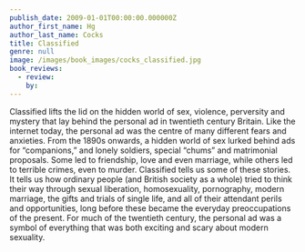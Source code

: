 ```yaml
---
publish_date: 2009-01-01T00:00:00.000000Z
author_first_name: Hg
author_last_name: Cocks
title: Classified
genre: null
image: /images/book_images/cocks_classified.jpg
book_reviews:
  - review: 
    by: 
---
```

Classified lifts the lid on the hidden world of sex, violence, perversity and mystery that lay behind the personal ad in twentieth century Britain.  Like the internet today, the personal ad was the centre of many different fears and anxieties.  From the 1890s onwards, a hidden world of sex lurked behind ads for “companions,” and lonely soldiers, special “chums” and matrimonial proposals.  Some led to friendship, love and even marriage, while others led to terrible crimes, even to murder.  Classified tells us some of these stories.  It tells us how ordinary people (and British society as a whole) tried to think their way through sexual liberation, homosexuality, pornography, modern marriage, the gifts and trials of single life, and all of their attendant perils and opportunities, long before these became the everyday preoccupations of the present.  For much of the twentieth century, the personal ad was a symbol of everything that was both exciting and scary about modern sexuality.